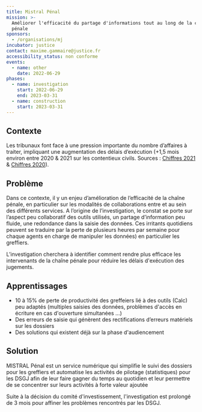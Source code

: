 ```yaml
---
title: Mistral Pénal
mission: >-
  Améliorer l'efficacité du partage d'informations tout au long de la chaîne
  pénale
sponsors:
  - /organisations/mj
incubator: justice
contact: maxime.gammaire@justice.fr
accessibility_status: non conforme
events:
  - name: other
    date: 2022-06-29
phases:
  - name: investigation
    start: 2022-06-29
    end: 2023-03-31
  - name: construction
    start: 2023-03-31
---
```

## Contexte
Les tribunaux font face à une pression importante du nombre d’affaires à traiter, impliquant une augmentation des délais d’exécution (+1,5 mois environ entre 2020 & 2021 sur les contentieux civils. Sources : [Chiffres 2021](http://www.justice.gouv.fr/art_pix/Chiffres_Cles_2021_WEB.pdf) & [Chiffres 2020](http://www.justice.gouv.fr/art_pix/Chiffres%20Cles%202020_V2.pdf)).

## Problème
Dans ce contexte, il y un enjeu d’amélioration de l’efficacité de la chaîne pénale, en particulier sur les modalités de collaborations entre et au sein des différents services. 
A l’origine de l’investigation, le constat se porte sur l’aspect peu collaboratif des outils utilisés, un partage d’information peu fluide, une redondance dans la saisie des données. Ces irritants quotidiens peuvent se traduire par la perte de plusieurs heures par semaine pour chaque agents en charge de manipuler les données) en particulier les greffiers. 

L’investigation cherchera à identifier comment rendre plus efficace les intervenants de la chaîne pénale pour réduire les délais d'exécution des jugements.

## Apprentissages
- 10 à 15% de perte de productivité des greffeiers lié à des outils (Calc) peu adaptés (multiples saisies des données, problèmes d'accès en écriture en cas d'ouverture simultanées ...)
- Des erreurs de saisie qui génèrent des rectifications d’erreurs matériels sur les dossiers
- Des solutions qui existent déjà sur la phase d'audiencement

## Solution
MISTRAL Pénal est un service numérique qui simplifie le suivi des dossiers pour les  greffiers et automatise les activités de pilotage (statistiques) pour les DSGJ afin de leur faire gagner du temps au quotidien et leur permettre de se concentrer sur leurs activités à forte valeur ajoutée

Suite à la décision du comité d'investissement, l'investigation est prolongé de 3 mois pour affiner les problèmes rencontrés par les DSGJ.
